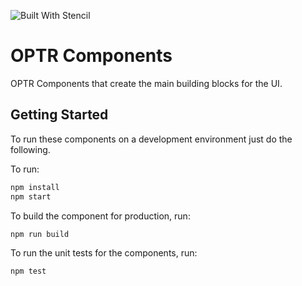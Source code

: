![Built With Stencil](https://img.shields.io/badge/)

# OPTR Components

OPTR Components that create the main building blocks for the UI.

## Getting Started

To run these components on a development environment just do the following.

To run:

```bash
npm install
npm start
```

To build the component for production, run:

```bash
npm run build
```

To run the unit tests for the components, run:

```bash
npm test
```

